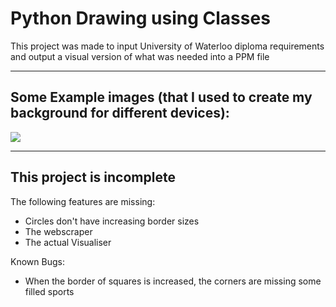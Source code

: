 # Python Drawing using Classes

This project was made to input University of Waterloo diploma requirements and output a visual version of what was needed into a PPM file

---
## Some Example images (that I used to create my background for different devices):

![](background.png)

---
## **This project is incomplete**

The following features are missing:
- Circles don't have increasing border sizes
- The webscraper
- The actual Visualiser


Known Bugs:
- When the border of squares is increased, the corners are missing some filled sports
